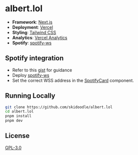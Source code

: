# albert.lol

- **Framework**: [Next.js](https://nextjs.org/)
- **Deployment**: [Vercel](https://vercel.com)
- **Styling**: [Tailwind CSS](https://tailwindcss.com)
- **Analytics**: [Vercel Analytics](https://vercel.com/analytics)
- **Spotify**: [spotify-ws](https://github.com/skidoodle/spotify-ws)

## Spotify integration
- Refer to this [gist](https://gist.github.com/skidoodle/9a9dc9c8802434f7fc0da94ebe4dba18) for guidance
- Deploy [spotify-ws](https://github.com/skidoodle/spotify-ws)
- Set the correct WSS address in the [SpotifyCard](https://github.com/skidoodle/albert.lol/blob/1f8d8f5b6826982a45ff2d18f8448da95e181d17/src/components/SpotifyCard.tsx#L21C45-L21C45) component.

## Running Locally

```bash
git clone https://github.com/skidoodle/albert.lol
cd albert.lol
pnpm install
pnpm dev
```

## License

[GPL-3.0](https://github.com/skidoodle/albert.lol/blob/master/license)
